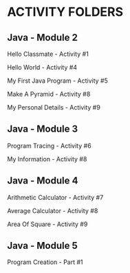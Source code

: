 # ACTIVITY FOLDERS

## Java - Module 2

Hello Classmate - Activity #1

Hello World - Activity #4

My First Java Program - Activity #5

Make A Pyramid - Activity #8

My Personal Details - Activity #9

## Java - Module 3

Program Tracing - Activity #6

My Information - Activity #8

## Java - Module 4

Arithmetic Calculator - Activity #7

Average Calculator - Activity #8

Area Of Square - Activity #9

## Java - Module 5

Program Creation - Part #1
